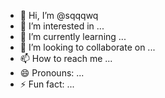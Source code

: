 - 👋 Hi, I’m @sqqqwq
- 👀 I’m interested in ...
- 🌱 I’m currently learning ...
- 💞️ I’m looking to collaborate on ...
- 📫 How to reach me ...
- 😄 Pronouns: ...
- ⚡ Fun fact: ...

<!---
sqqqwq/sqqqwq is a ✨ special ✨ repository because its `README.md` (this file) appears on your GitHub profile.
You can click the Preview link to take a look at your changes.
--->
